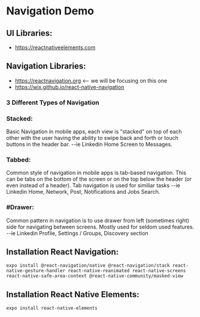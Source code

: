 # Navigation Demo

## UI Libraries:
- https://reactnativeelements.com

## Navigation Libraries:
- https://reactnavigation.org <-- we will be focusing on this one
- https://wix.github.io/react-native-navigation

### 3 Different Types of Navigation

### Stacked:
Basic Navigation in mobile apps, each view is "stacked" on top of each other with the user having the ability to swipe back and forth or touch buttons in the header bar. --ie Linkedin Home Screen to Messages.

### Tabbed:
Common style of navigation in mobile apps is tab-based navigation. This can be tabs on the bottom of the screen or on the top below the header (or even instead of a header). Tab navigation is used for similiar tasks --ie Linkedin Home, Network, Post, Notifications and Jobs Search.

### #Drawer:
Common pattern in navigation is to use drawer from left (sometimes right) side for navigating between screens. Mostly used for seldom used features. --ie Linkedin Profile, Settings / Groups, Discovery section

## Installation React Navigation:

```
expo install @react-navigation/native @react-navigation/stack react-native-gesture-handler react-native-reanimated react-native-screens react-native-safe-area-context @react-native-community/masked-view
```

## Installation React Native Elements:

```
expo install react-native-elements
```